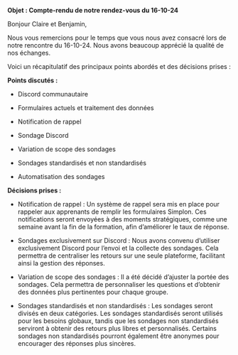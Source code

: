 **Objet : Compte-rendu de notre rendez-vous du 16-10-24**

Bonjour Claire et Benjamin,

Nous vous remercions pour le temps que vous nous avez consacré lors de notre rencontre du 16-10-24. Nous avons beaucoup apprécié la qualité de nos échanges.

Voici un récapitulatif des principaux points abordés et des décisions prises :


**Points discutés :**
- Discord communautaire

- Formulaires actuels et traitement des données

- Notification de rappel

- Sondage Discord 

- Variation de scope des sondages

- Sondages standardisés et non standardisés

- Automatisation des sondages


**Décisions prises :**
- Notification de rappel : Un système de rappel sera mis en place pour rappeler aux apprenants de remplir les formulaires Simplon. Ces notifications seront envoyées à des moments stratégiques, comme une semaine avant la fin de la formation, afin d’améliorer le taux de réponse.

- Sondages exclusivement sur Discord : Nous avons convenu d’utiliser exclusivement Discord pour l’envoi et la collecte des sondages. Cela permettra de centraliser les retours sur une seule plateforme, facilitant ainsi la gestion des réponses.

- Variation de scope des sondages : Il a été décidé d’ajuster la portée des sondages. Cela permettra de personnaliser les questions et d’obtenir des données plus pertinentes pour chaque groupe.

- Sondages standardisés et non standardisés : Les sondages seront divisés en deux catégories. Les sondages standardisés seront utilisés pour les besoins globaux, tandis que les sondages non standardisés serviront à obtenir des retours plus libres et personnalisés. Certains sondages non standardisés pourront également être anonymes pour encourager des réponses plus sincères.
